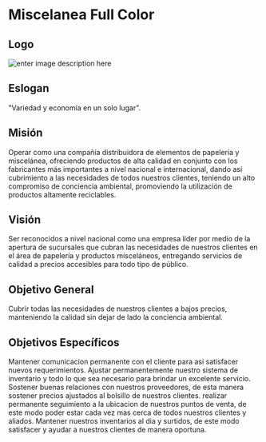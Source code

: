 # Miscelanea Full Color
## Logo
![enter image description here](https://lh3.googleusercontent.com/QPgiueacezRKqbI4tPaaUma0Hu7obbagUZKd9d4uSdnJc2F0ARsZZh1dZjpD0Wt72LNhnDW9-G4)
## Eslogan
"Variedad y economía en un solo lugar".

## Misión
Operar como una compañía distribuidora de elementos de papelería y miscelánea, ofreciendo productos de alta calidad en conjunto con los fabricantes más importantes a nivel nacional e internacional, dando así cubrimiento a las necesidades de todos nuestros clientes, teniendo un alto compromiso de conciencia ambiental, promoviendo la utilización de productos altamente reciclables.

## Visión
Ser reconocidos a nivel nacional como una empresa líder por medio de la apertura de sucursales que cubran las necesidades de nuestros clientes en el área de papelería y productos misceláneos, entregando servicios de calidad a precios accesibles para todo tipo de público.

## Objetivo General
Cubrir todas las necesidades de nuestros clientes a bajos precios, manteniendo la calidad sin dejar de lado la conciencia ambiental. 

## Objetivos Específicos
  Mantener comunicacion permanente con el cliente para asi satisfacer nuevos requerimientos.
  Ajustar permanentemente nuestro sistema de inventario y todo lo que sea necesario para brindar un excelente servicio.
  Sostener buenas relaciones con nuestros proveedores, de esta manera sostener precios ajustados al bolsillo de nuestros clientes.
  realizar permanente seguimiento a la ubicacion de nuestros puntos de venta, de este modo poder estar cada vez mas cerca de todos nuestros clientes y aliados.
  Mantener nuestros inventarios al dia y surtidos, de este modo satisfacer y ayudar a nuestros clientes de manera oportuna.
